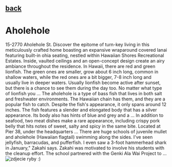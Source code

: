 ## [back](../index.md) 
# Aholehole
15-2770 Aholehole St. Discover the epitome of turn-key living in this meticulously crafted home boasting an expansive wraparound covered lanai featuring built-in ohia seating, nestled within Hawaiian Shores Recreational Estates. Inside, vaulted ceilings and an open-concept design create an airy ambiance throughout the residence. In Hawaii, there are red and green lionfish. The green ones are smaller, grow about 6 inch long, common in shallow waters, while the red ones are a bit bigger, 7-8 inch long and usually live in deeper waters. Usually lionfish become active after sunset, but there is a chance to see them during the day too. No matter what type of lionfish you ... The aholehole is a type of bass fish that lives in both salt and freshwater environments. The Hawaiian chain has them, and they are a popular fish to catch. Despite the fish's appearance, it only spans around 12 inches. The fish features a slender and elongated body that has a silver appearance. Its body also has hints of blue and grey and a ... In addition to seafood, two meat dishes make a rare appearance, including crispy pork belly that hits notes of sweet, salty and spicy in the same bite. Located at Pier 38, under the headquarters ... There are huge schools of juvenile mullet and aholehole (Hawaiian flagtail) swimming along the sides. I've seen jellyfish, barracudas, and pufferfish. I even saw a 3-foot hammerhead shark in January," Zakahi says. Zakahi was motivated to involve his students with the cleanup effort. The school partnered with the Genki Ala Wai Project to ...
![zdjecie ryby :)](../fotki/Aholehole.jpg)
